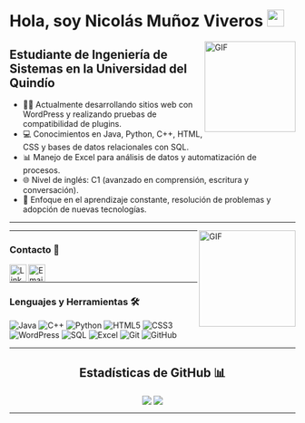 <!-- README PERSONALIZADO PARA NICOLÁS QUISOBONI -->

# Hola, soy Nicolás Muñoz Viveros <img width="30px" src="https://media.tenor.com/images/3b388fe03da271d2674faf85eb7c3fcd/tenor.gif" />

<img align="right" alt="GIF" height="160px" src="https://media.giphy.com/media/du3J3cXyzhj75IOgvA/giphy.gif" />

## Estudiante de Ingeniería de Sistemas en la Universidad del Quindío  

- 👨‍💻 Actualmente desarrollando sitios web con WordPress y realizando pruebas de compatibilidad de plugins.  
- 💻 Conocimientos en Java, Python, C++, HTML, CSS y bases de datos relacionales con SQL.  
- 📊 Manejo de Excel para análisis de datos y automatización de procesos.  
- 🌐 Nivel de inglés: C1 (avanzado en comprensión, escritura y conversación).  
- 🎯 Enfoque en el aprendizaje constante, resolución de problemas y adopción de nuevas tecnologías.

---

<img align="right" alt="GIF" height="170px" src="https://media.giphy.com/media/J5B1Y8QZnzXXbLQIBu/giphy.gif" />

<!-- Puedes conectar Spotify o cualquier otro widget si lo deseas -->

---

### Contacto 📝

[<img align="left" alt="LinkedIn" height="30px" src="https://www.flaticon.com/svg/static/icons/svg/725/725337.svg"/>][linkedin]
[<img align="left" alt="Email" height="30px" src="https://www.flaticon.com/svg/static/icons/svg/561/561127.svg"/>](mailto:n.quisoboni@gmail.com)

<br />

---

### Lenguajes y Herramientas 🛠

![Java](http://img.shields.io/badge/-Java-5B4638?style=flat-square&logo=java&logoColor=ffffff)
![C++](http://img.shields.io/badge/-C++-00599C?style=flat-square&logo=c%2B%2B&logoColor=ffffff)
![Python](http://img.shields.io/badge/-Python-3776AB?style=flat-square&logo=python&logoColor=ffffff)
![HTML5](https://img.shields.io/badge/-HTML5-%23E44D27?style=flat-square&logo=html5&logoColor=ffffff)
![CSS3](https://img.shields.io/badge/-CSS3-%231572B6?style=flat-square&logo=css3)
![WordPress](https://img.shields.io/badge/-WordPress-21759B?style=flat-square&logo=wordpress&logoColor=ffffff)
![SQL](https://img.shields.io/badge/-SQL-4479A1?style=flat-square&logo=mysql&logoColor=ffffff)
![Excel](https://img.shields.io/badge/-Excel-217346?style=flat-square&logo=microsoft-excel&logoColor=ffffff)
![Git](https://img.shields.io/badge/-Git-%23F05032?style=flat-square&logo=git&logoColor=%23ffffff)
![GitHub](https://img.shields.io/badge/-GitHub-181717?style=flat-square&logo=github)


---

<h2 align="center">Estadísticas de GitHub 📊</h2>

<div align="center"> 
    <img align="center" src="https://github-readme-stats.vercel.app/api?username=nicolasquisoboni&show_icons=true&include_all_commits=true&count_private=true&theme=react&line_height=40" />
    <img align="center" src="https://github-readme-stats.vercel.app/api/top-langs/?username=nicolasquisoboni&theme=react&line_height=40&hide=css"/>
</div>

---

[linkedin]: https://www.linkedin.com/in/nicolasquisoboni/
